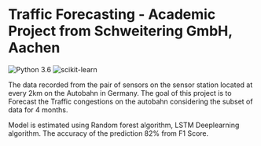 # Traffic Forecasting - Academic Project from Schweitering GmbH, Aachen
![Python 3.6](https://img.shields.io/badge/Python-3.6-brightgreen.svg) ![scikit-learn](https://img.shields.io/badge/Library-Scikit_Learn-orange.svg)

The data recorded from the pair of sensors on the sensor station located at every 2km on the Autobahn in Germany. The goal of this project is to Forecast the Traffic congestions on the autobahn considering the subset of data for 4 months.

Model is estimated using Random forest algorithm, LSTM Deeplearning algorithm. The accuracy of the prediction 82% from F1 Score.
